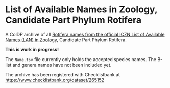 # List of Available Names in Zoology, Candidate Part Phylum Rotifera
A ColDP archive of all [Rotifera names from the official ICZN List of Available Names (LAN) in Zoology](https://www.iczn.org/list-of-available-names/rotifer-lan/), Candidate Part Phylum Rotifera.

**This is work in progress!**

The ```Name.tsv``` file currently only holds the accepted species names. 
The B-list and genera names have not been included yet.

The archive has been registered with Checklistbank at https://www.checklistbank.org/dataset/265152